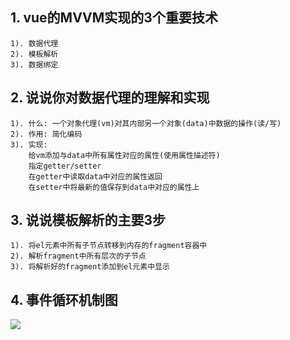 ## 1. vue的MVVM实现的3个重要技术
	1). 数据代理
	2). 模板解析
	3). 数据绑定

## 2. 说说你对数据代理的理解和实现
	1). 什么: 一个对象代理(vm)对其内部另一个对象(data)中数据的操作(读/写)
	2). 作用: 简化编码
	3). 实现:
		给vm添加与data中所有属性对应的属性(使用属性描述符)
		指定getter/setter
		在getter中读取data中对应的属性返回
		在setter中将最新的值保存到data中对应的属性上

## 3. 说说模板解析的主要3步
	1). 将el元素中所有子节点转移到内存的fragment容器中
	2). 解析fragment中所有层次的子节点
	3). 将解析好的fragment添加到el元素中显示

## 4. 事件循环机制图
![](https://i.imgur.com/bsUsPkz.png)